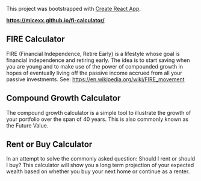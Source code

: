 This project was bootstrapped with [Create React App](https://github.com/facebook/create-react-app).

**https://micexx.github.io/fi-calculator/**

## FIRE Calculator
FIRE (Financial Independence, Retire Early) is a lifestyle whose goal is financial independence and retiring early. The idea is to start saving when you are young and to make use of the power of compounded growth in hopes of eventually living off the passive income accrued from all your passive investments.
See: https://en.wikipedia.org/wiki/FIRE_movement 

## Compound Growth Calculator
The compound growth calculator is a simple tool to illustrate the growth of your portfolio over the span of 40 years. This is also commonly known as the Future Value.

## Rent or Buy Calculator
In an attempt to solve the commonly asked question: Should I rent or should I buy? This calculator will show you a long term projection of your expected wealth based on whether you buy your next home or continue as a renter.
